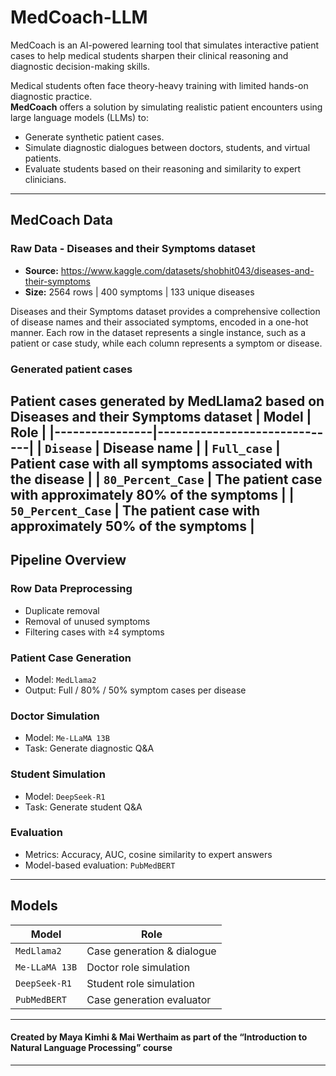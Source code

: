 # MedCoach-LLM
MedCoach is an AI-powered learning tool that simulates interactive patient cases to help medical students sharpen their clinical reasoning and diagnostic decision-making skills.

Medical students often face theory-heavy training with limited hands-on diagnostic practice.  
**MedCoach** offers a solution by simulating realistic patient encounters using large language models (LLMs) to:
- Generate synthetic patient cases.
- Simulate diagnostic dialogues between doctors, students, and virtual patients.
- Evaluate students based on their reasoning and similarity to expert clinicians.
---
## MedCoach Data
  ### Raw Data - Diseases and their Symptoms dataset
- **Source:** https://www.kaggle.com/datasets/shobhit043/diseases-and-their-symptoms
- **Size:** 2564 rows | 400 symptoms | 133 unique diseases
  
 Diseases and their Symptoms dataset provides a comprehensive collection of disease names and their associated symptoms, encoded in a one-hot manner.
 Each row in the dataset represents a single instance, such as a patient or case study, while each column represents a symptom or disease.

### Generated patient cases
Patient cases generated by MedLlama2 based on Diseases and their Symptoms dataset
| Model          | Role                         |
|----------------|------------------------------|
| `Disease`    | Disease name |
| `Full_case` | Patient case with all symptoms associated with the disease       |
| `80_Percent_Case`  | The patient case with approximately 80% of the symptoms      |
| `50_Percent_Case`   | The patient case with approximately 50% of the symptoms         |
---
## Pipeline Overview

### Row Data Preprocessing
- Duplicate removal
- Removal of unused symptoms
- Filtering cases with ≥4 symptoms

### Patient Case Generation
   - Model: `MedLlama2`
   - Output: Full / 80% / 50% symptom cases per disease
     
### Doctor Simulation
   - Model: `Me-LLaMA 13B`
   - Task: Generate diagnostic Q&A
     
### Student Simulation
   - Model: `DeepSeek-R1`
   - Task: Generate student Q&A
     
### Evaluation
   - Metrics: Accuracy, AUC, cosine similarity to expert answers
   - Model-based evaluation: `PubMedBERT`
     
---

## Models
| Model          | Role                         |
|----------------|------------------------------|
| `MedLlama2`    | Case generation & dialogue   |
| `Me-LLaMA 13B` | Doctor role simulation       |
| `DeepSeek-R1`  | Student role simulation      |
| `PubMedBERT`   | Case generation evaluator         |

---

#### Created by Maya Kimhi & Mai Werthaim as part of the “Introduction to Natural Language Processing” course

---
